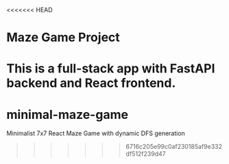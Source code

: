 <<<<<<< HEAD
# Maze Game Project
This is a full-stack app with FastAPI backend and React frontend.
=======
# minimal-maze-game
Minimalist 7x7 React Maze Game with dynamic DFS generation
>>>>>>> 6716c205e99c0af230185af9e332df512f239d47
